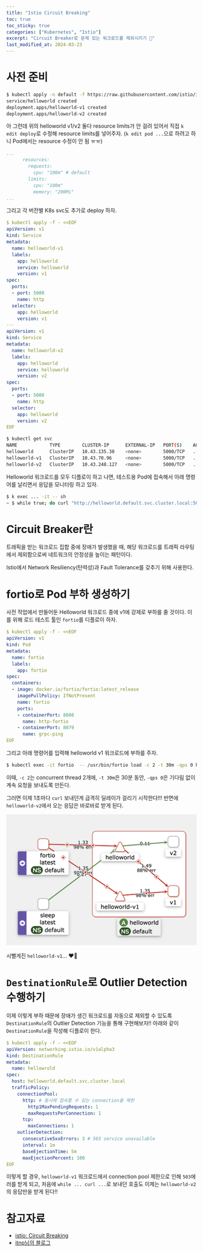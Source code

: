 ```yaml
---
title: "Istio Circuit Breaking"
toc: true
toc_sticky: true
categories: ["Kubernetes", "Istio"]
excerpt: "Circuit Breaker로 문제 있는 워크로드를 제외시키기 🚧"
last_modified_at: 2024-03-23
---
```


# 사전 준비

```bash
$ kubectl apply -n default -f https://raw.githubusercontent.com/istio/istio/1.20.2/samples/helloworld/helloworld.yaml
service/helloworld created
deployment.apps/helloworld-v1 created
deployment.apps/helloworld-v2 created
```

아 그런데 위의 helloworld v1/v2 둘다 resource limits가 안 걸려 있어서 직접 `k edit deploy`로 수정해 resource limits를 넣어주자. (`k edit pod ...`으로 하려고 하니 Pod에서는 resource 수정이 안 됨 ㅠㅠ)

```yaml
...
      resources:
        requests:
          cpu: "100m" # default
        limits:
          cpu: "100m"
          memory: "200Mi"
...
```

그리고 각 버전별 K8s svc도 추가로 deploy 하자.

```yaml
$ kubectl apply -f - <<EOF
apiVersion: v1
kind: Service
metadata:
  name: helloworld-v1
  labels:
    app: helloworld
    service: helloworld
    version: v1
spec:
  ports:
  - port: 5000
    name: http
  selector:
    app: helloworld
    version: v1
---
apiVersion: v1
kind: Service
metadata:
  name: helloworld-v2
  labels:
    app: helloworld
    service: helloworld
    version: v2
spec:
  ports:
  - port: 5000
    name: http
  selector:
    app: helloworld
    version: v2
EOF
```

```bash
$ kubectl get svc
NAME            TYPE        CLUSTER-IP      EXTERNAL-IP   PORT(S)    AGE
helloworld      ClusterIP   10.43.135.30    <none>        5000/TCP   ...
helloworld-v1   ClusterIP   10.43.70.96     <none>        5000/TCP   ...
helloworld-v2   ClusterIP   10.43.248.127   <none>        5000/TCP   ...
```

Helloworld 워크로드를 모두 디플로이 하고 나면, 테스트용 Pod에 접속해서 아래 명령어를 날리면서 응답을 모니터링 하고 있자.

```bash
$ k exec ... -it -- sh
~ $ while true; do curl "http://helloworld.default.svc.cluster.local:5000/hello"; sleep 1; done;
```

# Circuit Breaker란

트래픽을 받는 워크로드 집합 중에 장애가 발생했을 때, 해당 워크로드를 트래픽 라우팅에서 제외함으로써 네트워크의 안정성을 높이는 패턴이다.

Istio에서 Network Resiliency(탄력성)과 Fault Tolerance를 갖추기 위해 사용한다.

# fortio로 Pod 부하 생성하기

사전 작업에서 만들어둔 Helloworld 워크로드 중에 v1에 강제로 부하를 줄 것이다. 이를 위해 로드 테스트 툴인 `fortio`를 디플로이 하자.

```yaml
$ kubectl apply -f - <<EOF
apiVersion: v1
kind: Pod
metadata:
  name: fortio
  labels:
    app: fortio
spec:
  containers:
  - image: docker.io/fortio/fortio:latest_release
    imagePullPolicy: IfNotPresent
    name: fortio
    ports:
    - containerPort: 8080
      name: http-fortio
    - containerPort: 8079
      name: grpc-ping
EOF
```

그리고 아래 명령어를 입력해 helloworld v1 워크로드에 부하를 주자.

```bash
$ kubectl exec -it fortio  -- /usr/bin/fortio load -c 2 -t 30m -qps 0 http://helloworld-v1.default:5000/hello
```

이때, `-c 2`는 concurrent thread 2개에, `-t 30m`은 30분 동안, `-qps 0`은 기다림 없이 계속 요청을 보내도록 만든다.

그러면 이제 1초마다 `curl` 보내던게 급격히 딜레이가 걸리기 시작한다!!! 반면에 `helloworld-v2`에서 오는 응답은 바로바로 받게 된다.

![](/images/development/istio/fortio-load-test.png)

시뻘게진 `helloworld-v1`... ❤️‍🔥

# `DestinationRule`로 Outlier Detection 수행하기

이제 이렇게 부하 때문에 장애가 생긴 워크로드를 자동으로 제외할 수 있도록 `DestinationRule`의 Outlier Detection 기능을 통해 구현해보자!! 아래와 같이 `DestinationRule`을 작성해 디플로이 한다.

```yaml
$ kubectl apply -f - <<EOF
apiVersion: networking.istio.io/v1alpha3
kind: DestinationRule
metadata:
  name: hellowrold
spec:
  host: helloworld.default.svc.cluster.local
  trafficPolicy:
    connectionPool:
      http: # 동시에 접속할 수 있는 connection을 제한
        http1MaxPendingRequests: 1
        maxRequestsPerConnection: 1
      tcp:
        maxConnections: 1
    outlierDetection:
      consecutive5xxErrors: 3 # 503 service unavailable
      interval: 1m
      baseEjectionTime: 5m
      maxEjectionPercent: 100
EOF
```

이렇게 할 경우, `helloworld-v1` 워크로드에서 connection pool 제한으로 인해 `503`에러를 받게 되고, 처음에 `while ... curl ...`로 보내던 호출도 이제는 `helloworld-v2`의 응답만을 받게 된다!!

# 참고자료

- [istio: Circuit Breaking](https://istio.io/latest/docs/tasks/traffic-management/circuit-breaking/)
- [itnp님의 블로그](https://itnp.kr/post/istio-circuit-break)
